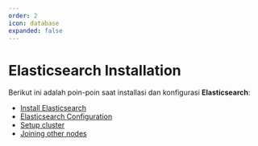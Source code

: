 ```yaml
---
order: 2
icon: database
expanded: false
---
```


# Elasticsearch Installation

Berikut ini adalah poin-poin saat installasi dan konfigurasi **Elasticsearch**:

- [Install Elasticsearch](1.md)
- [Elasticsearch Configuration](2.md)
- [Setup cluster](3.md)
- [Joining other nodes](4.md)